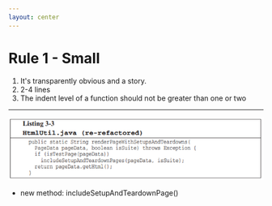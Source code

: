 ```yaml
---
layout: center
---
```


# Rule 1 - Small
1. It's transparently obvious and a story.
2. 2-4 lines
3. The indent level of a function should not be greater than one or two


---

<img src="/images/Listing 3-3.PNG" class="m-1 h-60 rounded shadow" />

- new method: includeSetupAndTeardownPage()

<!--
1. small短小的原则
2. 作者在书中又对之前已经重构过的代码，又进一步地重构了一版。 将具体include setup和teardown的操作都封装到一个"includeSetupAndTeardownPage"方法中，最后这个方法只有4行代码，只有两层缩进。
3. 我认为这真的是一种极致地追求， 从我个人的角度并不是100%认同这种极致的追求，我当然认同方法应该短小，但是，物极必反，真的每一个方法都严格的短小到这种程度，一个类中的方法数量不会小了。 个人想法而已，并不是在强制输出哈，实践中欢迎大家交换不同的想法。
-->